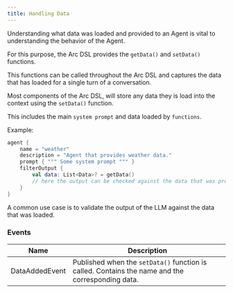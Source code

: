```yaml
---
title: Handling Data
---
```


Understanding what data was loaded and provided to an Agent is vital to understanding the behavior of the Agent.

For this purpose, the Arc DSL provides the `getData()`  and `setData()` functions.

This functions can be called throughout the Arc DSL and captures the data that has loaded for a single 
turn of a conversation.

Most components of the Arc DSL, will store any data they is load into the context using the `setData()` function.

This includes the main `system prompt` and data loaded by `functions`.

Example:

```kts
agent {
    name = "weather"
    description = "Agent that provides weather data."
    prompt { """ Some system prompt """ }
    filterOutput {
        val data: List<Data>? = getData()
        // here the output can be checked against the data that was provided to the LLM.
    }
}
```

A common use case is to validate the output of the LLM against the data that was loaded.


### Events

| Name           | Description                                                                                      |   
|----------------|--------------------------------------------------------------------------------------------------|
| DataAddedEvent | Published when the `setData()` function is called. Contains the name and the corresponding data. |    
